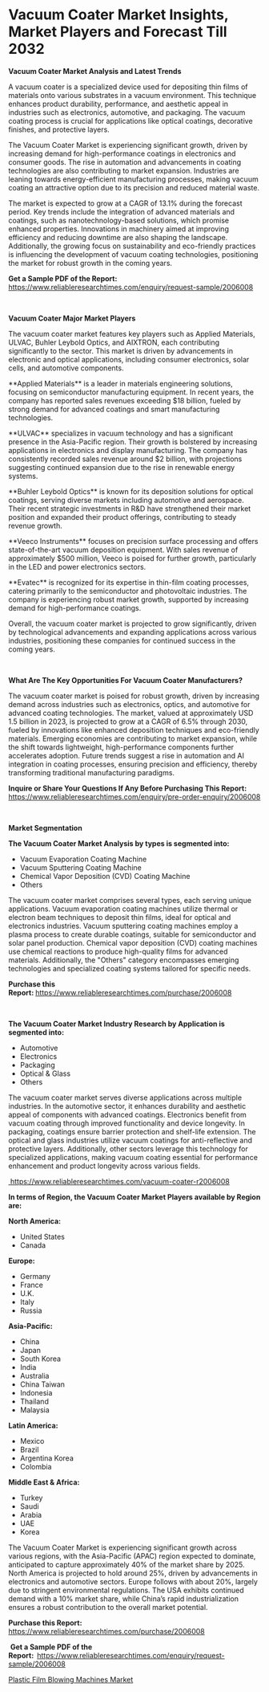 <p><h1>Vacuum Coater Market Insights, Market Players and Forecast Till 2032</h1></p><p><strong>Vacuum Coater Market Analysis and Latest Trends</strong></p>
<p><p>A vacuum coater is a specialized device used for depositing thin films of materials onto various substrates in a vacuum environment. This technique enhances product durability, performance, and aesthetic appeal in industries such as electronics, automotive, and packaging. The vacuum coating process is crucial for applications like optical coatings, decorative finishes, and protective layers.</p><p>The Vacuum Coater Market is experiencing significant growth, driven by increasing demand for high-performance coatings in electronics and consumer goods. The rise in automation and advancements in coating technologies are also contributing to market expansion. Industries are leaning towards energy-efficient manufacturing processes, making vacuum coating an attractive option due to its precision and reduced material waste.</p><p>The market is expected to grow at a CAGR of 13.1% during the forecast period. Key trends include the integration of advanced materials and coatings, such as nanotechnology-based solutions, which promise enhanced properties. Innovations in machinery aimed at improving efficiency and reducing downtime are also shaping the landscape. Additionally, the growing focus on sustainability and eco-friendly practices is influencing the development of vacuum coating technologies, positioning the market for robust growth in the coming years.</p></p>
<p><strong>Get a Sample PDF of the Report:&nbsp;</strong> <a href="https://www.reliableresearchtimes.com/enquiry/request-sample/2006008?utm_campaign=3311&utm_medium=2&utm_source=Github&utm_content=ia&utm_term=11042025&utm_id=vacuum-coater">https://www.reliableresearchtimes.com/enquiry/request-sample/2006008</a></p>
<p>&nbsp;</p>
<p><strong>Vacuum Coater Major Market Players</strong></p>
<p><p>The vacuum coater market features key players such as Applied Materials, ULVAC, Buhler Leybold Optics, and AIXTRON, each contributing significantly to the sector. This market is driven by advancements in electronic and optical applications, including consumer electronics, solar cells, and automotive components.</p><p>**Applied Materials** is a leader in materials engineering solutions, focusing on semiconductor manufacturing equipment. In recent years, the company has reported sales revenues exceeding $18 billion, fueled by strong demand for advanced coatings and smart manufacturing technologies.</p><p>**ULVAC** specializes in vacuum technology and has a significant presence in the Asia-Pacific region. Their growth is bolstered by increasing applications in electronics and display manufacturing. The company has consistently recorded sales revenue around $2 billion, with projections suggesting continued expansion due to the rise in renewable energy systems.</p><p>**Buhler Leybold Optics** is known for its deposition solutions for optical coatings, serving diverse markets including automotive and aerospace. Their recent strategic investments in R&D have strengthened their market position and expanded their product offerings, contributing to steady revenue growth.</p><p>**Veeco Instruments** focuses on precision surface processing and offers state-of-the-art vacuum deposition equipment. With sales revenue of approximately $500 million, Veeco is poised for further growth, particularly in the LED and power electronics sectors.</p><p>**Evatec** is recognized for its expertise in thin-film coating processes, catering primarily to the semiconductor and photovoltaic industries. The company is experiencing robust market growth, supported by increasing demand for high-performance coatings.</p><p>Overall, the vacuum coater market is projected to grow significantly, driven by technological advancements and expanding applications across various industries, positioning these companies for continued success in the coming years.</p></p>
<p>&nbsp;</p>
<p><strong>What Are The Key Opportunities For Vacuum Coater Manufacturers?</strong></p>
<p><p>The vacuum coater market is poised for robust growth, driven by increasing demand across industries such as electronics, optics, and automotive for advanced coating technologies. The market, valued at approximately USD 1.5 billion in 2023, is projected to grow at a CAGR of 6.5% through 2030, fueled by innovations like enhanced deposition techniques and eco-friendly materials. Emerging economies are contributing to market expansion, while the shift towards lightweight, high-performance components further accelerates adoption. Future trends suggest a rise in automation and AI integration in coating processes, ensuring precision and efficiency, thereby transforming traditional manufacturing paradigms.</p></p>
<p><strong>Inquire or Share Your Questions If Any Before Purchasing This Report:</strong> <a href="https://www.reliableresearchtimes.com/enquiry/pre-order-enquiry/2006008?utm_campaign=3311&utm_medium=2&utm_source=Github&utm_content=ia&utm_term=11042025&utm_id=vacuum-coater">https://www.reliableresearchtimes.com/enquiry/pre-order-enquiry/2006008</a></p>
<p>&nbsp;</p>
<p><strong>Market Segmentation</strong></p>
<p><strong>The Vacuum Coater Market Analysis by types is segmented into:</strong></p>
<p><ul><li>Vacuum Evaporation Coating Machine</li><li>Vacuum Sputtering Coating Machine</li><li>Chemical Vapor Deposition (CVD) Coating Machine</li><li>Others</li></ul></p>
<p><p>The vacuum coater market comprises several types, each serving unique applications. Vacuum evaporation coating machines utilize thermal or electron beam techniques to deposit thin films, ideal for optical and electronics industries. Vacuum sputtering coating machines employ a plasma process to create durable coatings, suitable for semiconductor and solar panel production. Chemical vapor deposition (CVD) coating machines use chemical reactions to produce high-quality films for advanced materials. Additionally, the "Others" category encompasses emerging technologies and specialized coating systems tailored for specific needs.</p></p>
<p><strong>Purchase this Report:&nbsp;</strong><a href="https://www.reliableresearchtimes.com/purchase/2006008?utm_campaign=3311&utm_medium=2&utm_source=Github&utm_content=ia&utm_term=11042025&utm_id=vacuum-coater">https://www.reliableresearchtimes.com/purchase/2006008</a></p>
<p>&nbsp;</p>
<p><strong>The Vacuum Coater Market Industry Research by Application is segmented into:</strong></p>
<p><ul><li>Automotive</li><li>Electronics</li><li>Packaging</li><li>Optical & Glass</li><li>Others</li></ul></p>
<p><p>The vacuum coater market serves diverse applications across multiple industries. In the automotive sector, it enhances durability and aesthetic appeal of components with advanced coatings. Electronics benefit from vacuum coating through improved functionality and device longevity. In packaging, coatings ensure barrier protection and shelf-life extension. The optical and glass industries utilize vacuum coatings for anti-reflective and protective layers. Additionally, other sectors leverage this technology for specialized applications, making vacuum coating essential for performance enhancement and product longevity across various fields.</p></p>
<p><a href="https://www.reliableresearchtimes.com/vacuum-coater-r2006008?utm_campaign=3311&utm_medium=2&utm_source=Github&utm_content=ia&utm_term=11042025&utm_id=vacuum-coater">&nbsp;https://www.reliableresearchtimes.com/vacuum-coater-r2006008</a></p>
<p><strong>In terms of Region, the Vacuum Coater Market Players available by Region are:</strong></p>
<p>
    <p> <strong> North America: </strong>
        <ul>
            <li>United States</li>
            <li>Canada</li>
        </ul>
        </p> 
    <p> <strong> Europe: </strong>
        <ul>
            <li>Germany</li>
            <li>France</li>
            <li>U.K.</li>
            <li>Italy</li>
            <li>Russia</li>
        </ul>
        </p> 
    <p> <strong> Asia-Pacific: </strong>
        <ul>
            <li>China</li>
            <li>Japan</li>
            <li>South Korea</li>
            <li>India</li>
            <li>Australia</li>
            <li>China Taiwan</li>
            <li>Indonesia</li>
            <li>Thailand</li>
            <li>Malaysia</li>
        </ul>
        </p> 
    <p> <strong> Latin America: </strong>
        <ul>
            <li>Mexico</li>
            <li>Brazil</li>
            <li>Argentina Korea</li>
            <li>Colombia</li>
        </ul>
        </p> 
    <p> <strong> Middle East & Africa: </strong>
        <ul>
            <li>Turkey</li>
            <li>Saudi</li>
            <li>Arabia</li>
            <li>UAE</li>
            <li>Korea</li>
        </ul>
    </p>
    </p>
<p><p>The Vacuum Coater Market is experiencing significant growth across various regions, with the Asia-Pacific (APAC) region expected to dominate, anticipated to capture approximately 40% of the market share by 2025. North America is projected to hold around 25%, driven by advancements in electronics and automotive sectors. Europe follows with about 20%, largely due to stringent environmental regulations. The USA exhibits continued demand with a 10% market share, while China’s rapid industrialization ensures a robust contribution to the overall market potential.</p></p>
<p><strong>Purchase this Report: </strong><a href="https://www.reliableresearchtimes.com/purchase/2006008?utm_campaign=3311&utm_medium=2&utm_source=Github&utm_content=ia&utm_term=11042025&utm_id=vacuum-coater">https://www.reliableresearchtimes.com/purchase/2006008</a></p>
<p>&nbsp;<strong>Get a Sample PDF of the Report:&nbsp;&nbsp;</strong><a href="https://www.reliableresearchtimes.com/enquiry/request-sample/2006008?utm_campaign=3311&utm_medium=2&utm_source=Github&utm_content=ia&utm_term=11042025&utm_id=vacuum-coater">https://www.reliableresearchtimes.com/enquiry/request-sample/2006008</a></p>
<p><strong></strong></p>
<p><p><a href="https://github.com/gummaarmel83/Market-Research-Report-List-1/blob/main/plastic-film-blowing-machines-market.md?utm_campaign=3311&utm_medium=2&utm_source=Github&utm_content=ia&utm_term=11042025&utm_id=vacuum-coater">Plastic Film Blowing Machines Market</a></p></p>